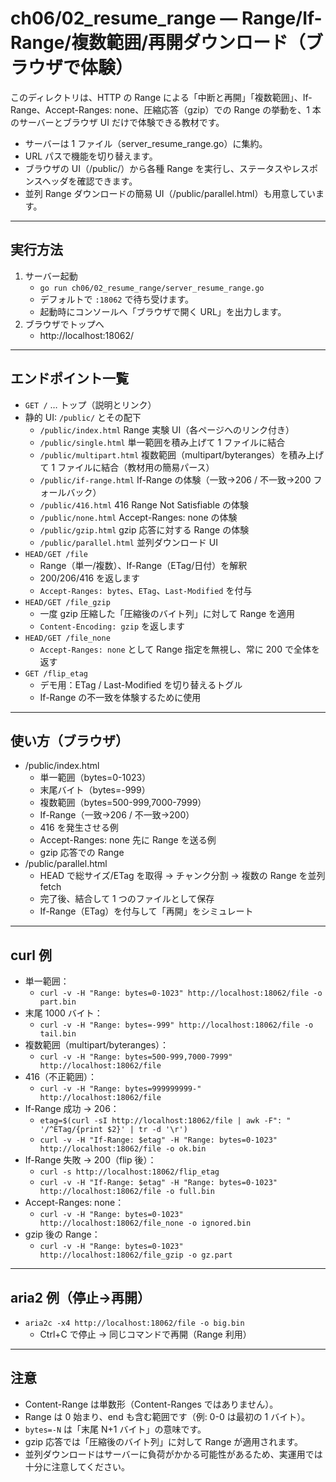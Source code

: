 # ch06/02_resume_range — Range/If-Range/複数範囲/再開ダウンロード（ブラウザで体験）

このディレクトリは、HTTP の Range による「中断と再開」「複数範囲」、If-Range、Accept-Ranges: none、圧縮応答（gzip）での Range の挙動を、1 本のサーバーとブラウザ UI だけで体験できる教材です。

- サーバーは 1 ファイル（server_resume_range.go）に集約。
- URL パスで機能を切り替えます。
- ブラウザの UI（/public/）から各種 Range を実行し、ステータスやレスポンスヘッダを確認できます。
- 並列 Range ダウンロードの簡易 UI（/public/parallel.html）も用意しています。

---

## 実行方法
1. サーバー起動
   - `go run ch06/02_resume_range/server_resume_range.go`
   - デフォルトで `:18062` で待ち受けます。
   - 起動時にコンソールへ「ブラウザで開く URL」を出力します。
2. ブラウザでトップへ
   - http://localhost:18062/

---

## エンドポイント一覧
- `GET /` … トップ（説明とリンク）
- 静的 UI: `/public/` とその配下
  - `/public/index.html` Range 実験 UI（各ページへのリンク付き）
  - `/public/single.html` 単一範囲を積み上げて 1 ファイルに結合
  - `/public/multipart.html` 複数範囲（multipart/byteranges）を積み上げて 1 ファイルに結合（教材用の簡易パース）
  - `/public/if-range.html` If-Range の体験（一致→206 / 不一致→200 フォールバック）
  - `/public/416.html` 416 Range Not Satisfiable の体験
  - `/public/none.html` Accept-Ranges: none の体験
  - `/public/gzip.html` gzip 応答に対する Range の体験
  - `/public/parallel.html` 並列ダウンロード UI
- `HEAD/GET /file`
  - Range（単一/複数）、If-Range（ETag/日付）を解釈
  - 200/206/416 を返します
  - `Accept-Ranges: bytes`、`ETag`、`Last-Modified` を付与
- `HEAD/GET /file_gzip`
  - 一度 gzip 圧縮した「圧縮後のバイト列」に対して Range を適用
  - `Content-Encoding: gzip` を返します
- `HEAD/GET /file_none`
  - `Accept-Ranges: none` として Range 指定を無視し、常に 200 で全体を返す
- `GET /flip_etag`
  - デモ用：ETag / Last-Modified を切り替えるトグル
  - If-Range の不一致を体験するために使用

---

## 使い方（ブラウザ）
- /public/index.html
  - 単一範囲（bytes=0-1023）
  - 末尾バイト（bytes=-999）
  - 複数範囲（bytes=500-999,7000-7999）
  - If-Range（一致→206 / 不一致→200）
  - 416 を発生させる例
  - Accept-Ranges: none 先に Range を送る例
  - gzip 応答での Range
- /public/parallel.html
  - HEAD で総サイズ/ETag を取得 → チャンク分割 → 複数の Range を並列 fetch
  - 完了後、結合して 1 つのファイルとして保存
  - If-Range（ETag）を付与して「再開」をシミュレート

---

## curl 例
- 単一範囲：
  - `curl -v -H "Range: bytes=0-1023" http://localhost:18062/file -o part.bin`
- 末尾 1000 バイト：
  - `curl -v -H "Range: bytes=-999" http://localhost:18062/file -o tail.bin`
- 複数範囲（multipart/byteranges）：
  - `curl -v -H "Range: bytes=500-999,7000-7999" http://localhost:18062/file`
- 416（不正範囲）：
  - `curl -v -H "Range: bytes=999999999-" http://localhost:18062/file`
- If-Range 成功 → 206：
  - `etag=$(curl -sI http://localhost:18062/file | awk -F": " '/^ETag/{print $2}' | tr -d '\r')`
  - `curl -v -H "If-Range: $etag" -H "Range: bytes=0-1023" http://localhost:18062/file -o ok.bin`
- If-Range 失敗 → 200（flip 後）：
  - `curl -s http://localhost:18062/flip_etag`
  - `curl -v -H "If-Range: $etag" -H "Range: bytes=0-1023" http://localhost:18062/file -o full.bin`
- Accept-Ranges: none：
  - `curl -v -H "Range: bytes=0-1023" http://localhost:18062/file_none -o ignored.bin`
- gzip 後の Range：
  - `curl -v -H "Range: bytes=0-1023" http://localhost:18062/file_gzip -o gz.part`

---

## aria2 例（停止→再開）
- `aria2c -x4 http://localhost:18062/file -o big.bin`
  - Ctrl+C で停止 → 同じコマンドで再開（Range 利用）

---

## 注意
- Content-Range は単数形（Content-Ranges ではありません）。
- Range は 0 始まり、end も含む範囲です（例: 0-0 は最初の 1 バイト）。
- `bytes=-N` は「末尾 N+1 バイト」の意味です。
- gzip 応答では「圧縮後のバイト列」に対して Range が適用されます。
- 並列ダウンロードはサーバーに負荷がかかる可能性があるため、実運用では十分に注意してください。

